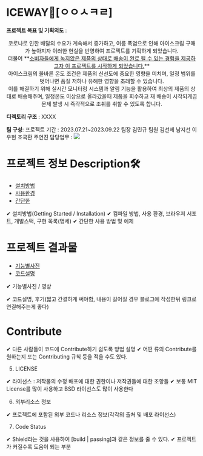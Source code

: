 # ICEWAY🍦[ㅇㅇㅅㅋㄹ]

**프로젝트 목표 및 기획의도** : 
<div align="center">
  코로나로 인한 배달의 수요가 계속해서 증가하고, 여름 폭염으로 인해 아이스크림 구매가 높아지자 이러한 현실을 반영하여 프로젝트를 기획하게 되었습니다. 
<br>
더불어 **<u>소비자들에게 녹지않은 제품의 상태로 배송이 완료 될 수 있는 경험을 제공하고자 이 프로젝트를 시작하게 되었습니다.</u>** 
<br>
아이스크림의 올바른 온도 조건은 제품의 신선도에 중요한 영향을 미치며, 일정 범위를 벗어나면 품질 저하나 유해한 영향을 초래할 수 있습니다.<br>
이를 해결하기 위해 실시간 모니터링 시스템과 알림 기능을 활용하여 최상의 제품의 상태로 배송해주며, 일정온도 이상으로 올라갔을때 제품을 회수하고 재 배송이 시작되게끔 문제 발생 시 즉각적으로 조취를 취할 수 있도록 합니다. 
</div>

**디렉토리 구조** : XXXX

**팀 구성**:
프로젝트 기간 : 2023.07.21~2023.09.22
팀장 김민규
팀원 김선제 남지선 이우현 조국환 주연진
담당업무 : ![](https://velog.velcdn.com/images/yeonj/post/3fa6d8ac-dcb6-4365-8d61-1fe5e5177767/image.png)

# 프로젝트 정보 Description🛠️

- [설치방법](설치방법)
- [사용환경](사용환경)
- [간단한](간단한)


✔ 설치방법(Getting Started / Installation)
✔ 컴파일 방법, 사용 환경, 브라우저 서포트, 개발스택, 구현 목록(명세)
✔ 간단한 사용 방법 및 예제

# 프로젝트 결과물
- [기능별사진](#기능별사진)
- [코드설명](#코드설명)

✔ 기능별사진 / 영상

✔ 코드설명, 후기(짧고 간결하게 써야함, 내용이 길어질 경우 블로그에 작성한뒤 링크로 연결해주는게 좋다)

# Contribute

✔ 다른 사람들이 코드에 Contribute하기 쉽도록 방법 설명
✔ 어떤 류의 Contribute를 원하는지 또는 Contributing 규칙 등을 적을 수도 있다.

5. LICENSE

✔ 라이선스 : 저작물의 수정 배포에 대한 권한이나 저작권들에 대한 조항들
✔ 보통 MIT License를 많이 사용하고 BSD 라이선스도 많이 사용한다

6. 외부리소스 정보

✔ 프로젝트에 포함된 외부 코드나 리소스 정보(각각의 출처 및 배포 라이선스)

7. Code Status

✔ Shield라는 것을 사용하여 [build | passing]과 같은 정보를 줄 수 있다.
✔ 프로젝트가 커질수록 도움이 되는 부분

